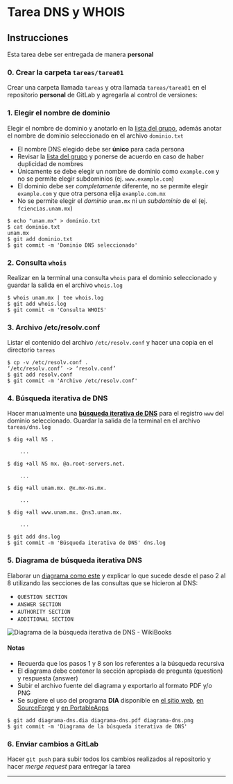 #	Tarea DNS y WHOIS

##	Instrucciones

Esta tarea debe ser entregada de manera **personal**

###	0. Crear la carpeta `tareas/tarea01`

Crear una carpeta llamada `tareas` y otra llamada `tareas/tarea01` en el repositorio **personal** de GitLab y agregarla al control de versiones:

###	1. Elegir el nombre de dominio

Elegir el nombre de dominio y anotarlo en la [lista del grupo][ListaRedes], además anotar el nombre de dominio seleccionado en el archivo `dominio.txt`

  + El nombre DNS elegido debe ser **único** para cada persona
  + Revisar la [lista del grupo][ListaRedes] y ponerse de acuerdo en caso de haber duplicidad de nombres
  + Únicamente se debe elegir un nombre de dominio como `example.com` y no se permite elegir subdominios (ej. `www.example.com`)
  + El dominio debe ser _completamente_ diferente, no se permite elegir `example.com` y que otra persona elija `example.com.mx`
  + No se permite elegir el _dominio_ `unam.mx` ni un _subdominio_ de el (ej. `fciencias.unam.mx`)

```
$ echo "unam.mx" > dominio.txt
$ cat dominio.txt
unam.mx
$ git add dominio.txt
$ git commit -m 'Dominio DNS seleccionado'
```

###	2. Consulta `whois`

Realizar en la terminal una consulta `whois` para el dominio seleccionado y guardar la salida en el archivo `whois.log`

```
$ whois unam.mx | tee whois.log
$ git add whois.log
$ git commit -m 'Consulta WHOIS'
```

###	3. Archivo /etc/resolv.conf

Listar el contenido del archivo `/etc/resolv.conf` y hacer una copia en el directorio `tareas`

```
$ cp -v /etc/resolv.conf .
‘/etc/resolv.conf’ -> ‘resolv.conf’
$ git add resolv.conf
$ git commit -m 'Archivo /etc/resolv.conf'
```

###	4. Búsqueda iterativa de DNS

Hacer manualmente una **[búsqueda iterativa de DNS][Busqueda-iterativa-DNS]** para el registro `www` del dominio seleccionado. Guardar la salida de la terminal en el archivo `tareas/dns.log`

```
$ dig +all NS .

	...

$ dig +all NS mx. @a.root-servers.net.

	...

$ dig +all unam.mx. @x.mx-ns.mx.

	...

$ dig +all www.unam.mx. @ns3.unam.mx.

	...

```

```
$ git add dns.log
$ git commit -m 'Búsqueda iterativa de DNS' dns.log
```

###	5. Diagrama de búsqueda iterativa DNS

Elaborar un [diagrama como este][Diagrama-busqueda-iterativa] y explicar lo que sucede desde el paso 2 al 8 utilizando las secciones de las consultas que se hicieron al DNS:

  + `QUESTION SECTION`
  + `ANSWER SECTION`
  + `AUTHORITY SECTION`
  + `ADDITIONAL SECTION`

<img src='https://upload.wikimedia.org/wikipedia/commons/6/68/Iterative.jpg' alt='Diagrama de la búsqueda iterativa de DNS - WikiBooks' />

####	Notas

  + Recuerda que los pasos 1 y 8 son los referentes a la búsqueda recursiva
  + El diagrama debe contener la sección apropiada de pregunta (question) y respuesta (answer)
  + Subir el archivo fuente del diagrama y exportarlo al formato PDF y/o PNG
  + Se sugiere el uso del programa **DIA** disponible en [el sitio web][dia-installer], [en SourceForge][dia-sourceforge] y [en PortableApps][dia-portableapps]

```
$ git add diagrama-dns.dia diagrama-dns.pdf diagrama-dns.png
$ git commit -m 'Diagrama de la búsqueda iterativa de DNS'
```

###	6. Enviar cambios a GitLab

Hacer `git push` para subir todos los cambios realizados al repositorio y hacer _merge request_ para entregar la tarea

--------------------------------------------------------------------------------

[ListaRedes]: http://tinyurl.com/ListaRedes-2019-2 "Lista Redes Semestre 2019-2"
[Busqueda-iterativa-DNS]: /dns.md#búsqueda-iterativa "Búsqueda iterativa manual de DNS"
[WikiBooks-DNS]: https://en.wikibooks.org/wiki/Communication_Networks/DNS "Página de DNS en WikiBooks"
[Diagrama-busqueda-iterativa]: https://commons.wikimedia.org/wiki/File:Iterative.jpg "Diagrama de la búsqueda iterativa de DNS - WikiBooks"
[dia-installer]: http://dia-installer.de/ "Sitio web de DIA"
[dia-sourceforge]: https://sourceforge.net/projects/dia-installer/ "Dia en SourceForge"
[dia-portableapps]: https://portableapps.com/apps "DIA en PortableApps"
